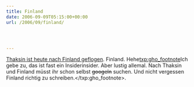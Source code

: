 ```yaml
---
title: Finland
date: 2006-09-09T05:15:00+00:00
url: /2006/09/finland/




---
```

[Thaksin ist heute nach Finland geflogen][1]. Finland. Hehe<txp:gho_footnote>Ich gebe zu, das ist fast ein Insiderinsider. Aber lustig allemal. Nach Thaksin und Finland müsst ihr schon selbst <del>googeln</del> suchen. Und nicht vergessen Finland richtig zu schreiben.</txp:gho_footnote>.

 [1]: http://www.nationmultimedia.com/breakingnews/read.php?newsid=30013212
